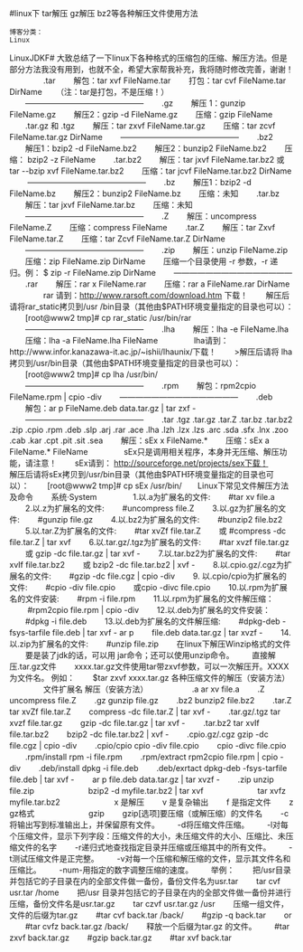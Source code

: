 
#linux下 tar解压 gz解压 bz2等各种解压文件使用方法

    博客分类：
    Linux

LinuxJDKF# 
大致总结了一下linux下各种格式的压缩包的压缩、解压方法。但是部分方法我没有用到，也就不全，希望大家帮我补充，我将随时修改完善，谢谢！
　　
　　.tar
　　解包：tar xvf FileName.tar
　　打包：tar cvf FileName.tar DirName
　　（注：tar是打包，不是压缩！）
　　———————————————
　　.gz
　　解压 1：gunzip FileName.gz
　　解压2：gzip -d FileName.gz
　　压缩：gzip FileName
　　.tar.gz 和 .tgz
　　解压：tar zxvf FileName.tar.gz
　　压缩：tar zcvf FileName.tar.gz DirName
　　———————————————
　　.bz2
　　解压1：bzip2 -d FileName.bz2
　　解压2：bunzip2 FileName.bz2
　　压缩： bzip2 -z FileName
　　.tar.bz2
　　解压：tar jxvf FileName.tar.bz2        或tar --bzip xvf FileName.tar.bz2
　　压缩：tar jcvf FileName.tar.bz2 DirName
　　 ———————————————
　　.bz
　　解压1：bzip2 -d FileName.bz
　　解压2：bunzip2 FileName.bz
　　压缩：未知
　　.tar.bz
　　解压：tar jxvf FileName.tar.bz
　　压缩：未知
　　———————————————
　　.Z
　　解压：uncompress FileName.Z
　　压缩：compress FileName
　　.tar.Z
　　解压：tar Zxvf FileName.tar.Z
　　压缩：tar Zcvf FileName.tar.Z DirName
　　———————————————
　　.zip
　　解压：unzip FileName.zip
　　压缩：zip FileName.zip DirName
　　压缩一个目录使用 -r 参数，-r 递归。例： $ zip -r FileName.zip DirName
　　———————————————
　　.rar
　　解压：rar x FileName.rar
　　压缩：rar a FileName.rar DirName
　　
　　rar 请到：http://www.rarsoft.com/download.htm 下载！
　　解压后请将rar_static拷贝到/usr /bin目录（其他由$PATH环境变量指定的目录也可以）：
　　[root@www2 tmp]# cp rar_static /usr/bin/rar
　　———————————————
　　.lha
　　解压：lha -e FileName.lha
　　压缩：lha -a FileName.lha FileName
　　
　　lha请到：http://www.infor.kanazawa-it.ac.jp/~ishii/lhaunix/下载！
　　>解压后请将 lha拷贝到/usr/bin目录（其他由$PATH环境变量指定的目录也可以）：
　　[root@www2 tmp]# cp lha /usr/bin/
　　———————————————
　　.rpm
　　解包：rpm2cpio FileName.rpm | cpio -div
　　———————————————
　　.deb
　　解包：ar p FileName.deb data.tar.gz | tar zxf -
　　———————————————
　　.tar .tgz .tar.gz .tar.Z .tar.bz .tar.bz2 .zip .cpio .rpm .deb .slp .arj .rar .ace .lha .lzh .lzx .lzs .arc .sda .sfx .lnx .zoo .cab .kar .cpt .pit .sit .sea
　　解压：sEx x FileName.*
　　压缩：sEx a FileName.* FileName
　　
　　sEx只是调用相关程序，本身并无压缩、解压功能，请注意！
　　sEx请到： http://sourceforge.net/projects/sex下载！
　　解压后请将sEx拷贝到/usr/bin目录（其他由$PATH环境变量指定的目录也可以）：
　　[root@www2 tmp]# cp sEx /usr/bin/　　Linux下常见文件解压方法及命令
　　系统·System
　　
　　1.以.a为扩展名的文件:
　　#tar xv file.a
　　2.以.z为扩展名的文件:
　　#uncompress file.Z
　　3.以.gz为扩展名的文件:
　　#gunzip file.gz
　　4.以.bz2为扩展名的文件:
　　#bunzip2 file.bz2
　　5.以.tar.Z为扩展名的文件:
　　#tar xvZf file.tar.Z
　　或 #compress -dc file.tar.Z | tar xvf
　　6.以.tar.gz/.tgz为扩展名的文件:
　　#tar xvzf file.tar.gz
　　或 gzip -dc file.tar.gz | tar xvf -
　　7.以.tar.bz2为扩展名的文件:
　　#tar xvIf file.tar.bz2
　　或 bzip2 -dc file.tar.bz2 | xvf -
　　8.以.cpio.gz/.cgz为扩展名的文件:
　　#gzip -dc file.cgz | cpio -div
　　9. 以.cpio/cpio为扩展名的文件:
　　#cpio -div file.cpio
　　或cpio -divc file.cpio
　　10.以.rpm为扩展名的文件安装:
　　#rpm -i file.rpm
　　11.以.rpm为扩展名的文件解压缩：
　　 #rpm2cpio file.rpm | cpio -div
　　12.以.deb为扩展名的文件安装：
　　#dpkg -i file.deb
　　13.以.deb为扩展名的文件解压缩:
　　#dpkg-deb -fsys-tarfile file.deb | tar xvf - ar p
　　file.deb data.tar.gz | tar xvzf -
　　14.以.zip为扩展名的文件:
　　#unzip file.zip
　　在linux下解压Winzip格式的文件
　　要是装了jdk的话，可以用 jar命令；还可以使用unzip命令。
　　直接解压.tar.gz文件
　　xxxx.tar.gz文件使用tar带zxvf参数，可以一次解压开。XXXX为文件名。 例如：
　　$tar zxvf xxxx.tar.gz 各种压缩文件的解压（安装方法）
　　
　　文件扩展名 解压（安装方法）
　　　
　　.a ar xv file.a
　　.Z uncompress file.Z
　　.gz gunzip file.gz
　　.bz2 bunzip2 file.bz2
　　.tar.Z tar xvZf file.tar.Z
　　compress -dc file.tar.Z | tar xvf -
　　.tar.gz/.tgz tar xvzf file.tar.gz
　　gzip -dc file.tar.gz | tar xvf -
　　.tar.bz2 tar xvIf file.tar.bz2
　　bzip2 -dc file.tar.bz2 | xvf -
　　.cpio.gz/.cgz gzip -dc file.cgz | cpio -div
　　.cpio/cpio cpio -div file.cpio
　　cpio -divc file.cpio
　　.rpm/install rpm -i file.rpm
　　.rpm/extract rpm2cpio file.rpm | cpio -div
　　.deb/install dpkg -i file.deb
　　.deb/exrtact dpkg-deb -fsys-tarfile file.deb | tar xvf -
　　ar p file.deb data.tar.gz | tar xvzf -
　　.zip unzip file.zip
　　
　　
　　bzip2 -d myfile.tar.bz2 | tar xvf
　　
　　
　　tar xvfz myfile.tar.bz2
　　
　　
　　x 是解压
　　v 是复杂输出
　　f 是指定文件
　　z gz格式
　　
　　
　　gzip
　　gzip[选项]要压缩（或解压缩）的文件名
　　-c将输出写到标准输出上，并保留原有文件。
　　-d将压缩文件压缩。
　　-l对每个压缩文件，显示下列字段：压缩文件的大小，未压缩文件的大小、压缩比、未压缩文件的名字
　　-r递归式地查找指定目录并压缩或压缩其中的所有文件。
　　-t测试压缩文件是正完整。
　　-v对每一个压缩和解压缩的文件，显示其文件名和压缩比。
　　-num-用指定的数字调整压缩的速度。
　　举例：
　　把/usr目录并包括它的子目录在内的全部文件做一备份，备份文件名为usr.tar
　　tar cvf usr.tar /home
　　把/usr 目录并包括它的子目录在内的全部文件做一备份并进行压缩，备份文件名是usr.tar.gz
　　tar czvf usr.tar.gz /usr
　　压缩一组文件，文件的后缀为tar.gz
　　#tar cvf back.tar /back/
　　#gzip -q back.tar
　　or
　　#tar cvfz back.tar.gz /back/
　　释放一个后缀为tar.gz 的文件。
　　#tar zxvf back.tar.gz
　　#gzip back.tar.gz
　　#tar xvf back.tar 
